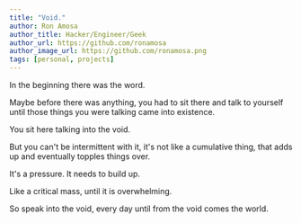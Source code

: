 ```yaml
---
title: "Void."
author: Ron Amosa
author_title: Hacker/Engineer/Geek
author_url: https://github.com/ronamosa
author_image_url: https://github.com/ronamosa.png
tags: [personal, projects]
---
```



In the beginning there was the word.

Maybe before there was anything, you had to sit there and talk to yourself until those things you were talking came into existence.

You sit here talking into the void.

But you can't be intermittent with it, it's not like a cumulative thing, that adds up and eventually topples things over.

It's a pressure. It needs to build up.

Like a critical mass, until it is overwhelming.

So speak into the void, every day until from the void comes the world.
